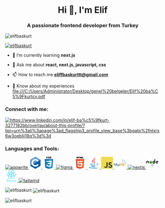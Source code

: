 <h1 align="center">Hi 👋, I'm Elif</h1>
<h3 align="center">A passionate frontend developer from Turkey</h3>

<p align="left"> <img src="https://komarev.com/ghpvc/?username=elifbaskurt&label=Profile%20views&color=0e75b6&style=flat" alt="elifbaskurt" /> </p>

<p align="left"> <a href="https://github.com/ryo-ma/github-profile-trophy"><img src="https://github-profile-trophy.vercel.app/?username=elifbaskurt" alt="elifbaskurt" /></a> </p>

- 🌱 I’m currently learning **next.js**

- 💬 Ask me about **react, next.js, javascript, css**

- 📫 How to reach me **eliffbaskurttt@gmail.com**

- 📄 Know about my experiences [file:///C:/Users/Administrator/Desktop/genel%20belgeler/Elif%20ba%C5%9Fkurtcv.pdf](file:///C:/Users/Administrator/Desktop/genel%20belgeler/Elif%20ba%C5%9Fkurtcv.pdf)

<h3 align="left">Connect with me:</h3>
<p align="left">
<a href="https://linkedin.com/in/https://www.linkedin.com/in/elif-ba%c5%9fkurt-3277182bb/overlay/about-this-profile/?lipi=urn%3ali%3apage%3ad_flagship3_profile_view_base%3bgatp%2fnlxrx6w3oeblji18q%3d%3d" target="blank"><img align="center" src="https://raw.githubusercontent.com/rahuldkjain/github-profile-readme-generator/master/src/images/icons/Social/linked-in-alt.svg" alt="https://www.linkedin.com/in/elif-ba%c5%9fkurt-3277182bb/overlay/about-this-profile/?lipi=urn%3ali%3apage%3ad_flagship3_profile_view_base%3bgatp%2fnlxrx6w3oeblji18q%3d%3d" height="30" width="40" /></a>
</p>

<h3 align="left">Languages and Tools:</h3>
<p align="left"> <a href="https://appwrite.io" target="_blank" rel="noreferrer"> <img src="https://www.vectorlogo.zone/logos/appwriteio/appwriteio-icon.svg" alt="appwrite" width="40" height="40"/> </a> <a href="https://www.cprogramming.com/" target="_blank" rel="noreferrer"> <img src="https://raw.githubusercontent.com/devicons/devicon/master/icons/c/c-original.svg" alt="c" width="40" height="40"/> </a> <a href="https://www.w3schools.com/css/" target="_blank" rel="noreferrer"> <img src="https://raw.githubusercontent.com/devicons/devicon/master/icons/css3/css3-original-wordmark.svg" alt="css3" width="40" height="40"/> </a> <a href="https://www.figma.com/" target="_blank" rel="noreferrer"> <img src="https://www.vectorlogo.zone/logos/figma/figma-icon.svg" alt="figma" width="40" height="40"/> </a> <a href="https://www.w3.org/html/" target="_blank" rel="noreferrer"> <img src="https://raw.githubusercontent.com/devicons/devicon/master/icons/html5/html5-original-wordmark.svg" alt="html5" width="40" height="40"/> </a> <a href="https://www.java.com" target="_blank" rel="noreferrer"> <img src="https://raw.githubusercontent.com/devicons/devicon/master/icons/java/java-original.svg" alt="java" width="40" height="40"/> </a> <a href="https://developer.mozilla.org/en-US/docs/Web/JavaScript" target="_blank" rel="noreferrer"> <img src="https://raw.githubusercontent.com/devicons/devicon/master/icons/javascript/javascript-original.svg" alt="javascript" width="40" height="40"/> </a> <a href="https://www.mysql.com/" target="_blank" rel="noreferrer"> <img src="https://raw.githubusercontent.com/devicons/devicon/master/icons/mysql/mysql-original-wordmark.svg" alt="mysql" width="40" height="40"/> </a> <a href="https://nextjs.org/" target="_blank" rel="noreferrer"> <img src="https://cdn.worldvectorlogo.com/logos/nextjs-2.svg" alt="nextjs" width="40" height="40"/> </a> <a href="https://nodejs.org" target="_blank" rel="noreferrer"> <img src="https://raw.githubusercontent.com/devicons/devicon/master/icons/nodejs/nodejs-original-wordmark.svg" alt="nodejs" width="40" height="40"/> </a> <a href="https://reactjs.org/" target="_blank" rel="noreferrer"> <img src="https://raw.githubusercontent.com/devicons/devicon/master/icons/react/react-original-wordmark.svg" alt="react" width="40" height="40"/> </a> <a href="https://tailwindcss.com/" target="_blank" rel="noreferrer"> <img src="https://www.vectorlogo.zone/logos/tailwindcss/tailwindcss-icon.svg" alt="tailwind" width="40" height="40"/> </a> </p>

<p><img align="left" src="https://github-readme-stats.vercel.app/api/top-langs?username=elifbaskurt&show_icons=true&locale=en&layout=compact" alt="elifbaskurt" /></p>

<p>&nbsp;<img align="center" src="https://github-readme-stats.vercel.app/api?username=elifbaskurt&show_icons=true&locale=en" alt="elifbaskurt" /></p>

<p><img align="center" src="https://github-readme-streak-stats.herokuapp.com/?user=elifbaskurt&" alt="elifbaskurt" /></p>

